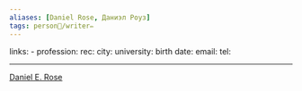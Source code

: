 ```yaml
---
aliases: [Daniel Rose, Даниэл Роуз]
tags: person👤/writer✏️
---
```

links: -
profession: 
rec:
city:
university:
birth date:
email:
tel:

---

[Daniel E. Rose](https://www.goodreads.com/author/show/1486983.Daniel_E_Rose)
